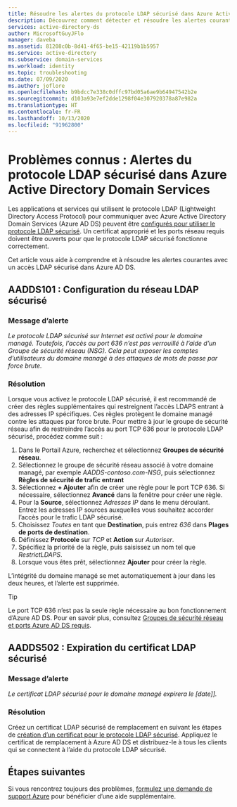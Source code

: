 ```yaml
---
title: Résoudre les alertes du protocole LDAP sécurisé dans Azure Active Directory Domain Services | Microsoft Docs
description: Découvrez comment détecter et résoudre les alertes courantes du protocole LDAP sécurisé pour Azure Active Directory Domain Services.
services: active-directory-ds
author: MicrosoftGuyJFlo
manager: daveba
ms.assetid: 81208c0b-8d41-4f65-be15-42119b1b5957
ms.service: active-directory
ms.subservice: domain-services
ms.workload: identity
ms.topic: troubleshooting
ms.date: 07/09/2020
ms.author: joflore
ms.openlocfilehash: b9bdcc7e338c0dffc97bd05a6ae9b64947542b2e
ms.sourcegitcommit: d103a93e7ef2dde1298f04e307920378a87e982a
ms.translationtype: HT
ms.contentlocale: fr-FR
ms.lasthandoff: 10/13/2020
ms.locfileid: "91962800"
---
```

# <a name="known-issues-secure-ldap-alerts-in-azure-active-directory-domain-services"></a>Problèmes connus : Alertes du protocole LDAP sécurisé dans Azure Active Directory Domain Services

Les applications et services qui utilisent le protocole LDAP (Lightweight Directory Access Protocol) pour communiquer avec Azure Active Directory Domain Services (Azure AD DS) peuvent être [configurés pour utiliser le protocole LDAP sécurisé](tutorial-configure-ldaps.md). Un certificat approprié et les ports réseau requis doivent être ouverts pour que le protocole LDAP sécurisé fonctionne correctement.

Cet article vous aide à comprendre et à résoudre les alertes courantes avec un accès LDAP sécurisé dans Azure AD DS.

## <a name="aadds101-secure-ldap-network-configuration"></a>AADDS101 : Configuration du réseau LDAP sécurisé

### <a name="alert-message"></a>Message d’alerte

*Le protocole LDAP sécurisé sur Internet est activé pour le domaine managé. Toutefois, l’accès au port 636 n’est pas verrouillé à l’aide d’un Groupe de sécurité réseau (NSG). Cela peut exposer les comptes d’utilisateurs du domaine managé à des attaques de mots de passe par force brute.*

### <a name="resolution"></a>Résolution

Lorsque vous activez le protocole LDAP sécurisé, il est recommandé de créer des règles supplémentaires qui restreignent l’accès LDAPS entrant à des adresses IP spécifiques. Ces règles protègent le domaine managé contre les attaques par force brute. Pour mettre à jour le groupe de sécurité réseau afin de restreindre l’accès au port TCP 636 pour le protocole LDAP sécurisé, procédez comme suit :

1. Dans le Portail Azure, recherchez et sélectionnez **Groupes de sécurité réseau**.
1. Sélectionnez le groupe de sécurité réseau associé à votre domaine managé, par exemple *AADDS-contoso.com-NSG*, puis sélectionnez **Règles de sécurité de trafic entrant**
1. Sélectionnez **+ Ajouter** afin de créer une règle pour le port TCP 636. Si nécessaire, sélectionnez **Avancé** dans la fenêtre pour créer une règle.
1. Pour la **Source**, sélectionnez *Adresses IP* dans le menu déroulant. Entrez les adresses IP sources auxquelles vous souhaitez accorder l’accès pour le trafic LDAP sécurisé.
1. Choisissez *Toutes* en tant que **Destination**, puis entrez *636* dans **Plages de ports de destination**.
1. Définissez **Protocole** sur *TCP* et **Action** sur *Autoriser*.
1. Spécifiez la priorité de la règle, puis saisissez un nom tel que *RestrictLDAPS*.
1. Lorsque vous êtes prêt, sélectionnez **Ajouter** pour créer la règle.

L’intégrité du domaine managé se met automatiquement à jour dans les deux heures, et l’alerte est supprimée.

> [!TIP]
> Le port TCP 636 n’est pas la seule règle nécessaire au bon fonctionnement d’Azure AD DS. Pour en savoir plus, consultez [Groupes de sécurité réseau et ports Azure AD DS requis](network-considerations.md#network-security-groups-and-required-ports).

## <a name="aadds502-secure-ldap-certificate-expiring"></a>AADDS502 : Expiration du certificat LDAP sécurisé

### <a name="alert-message"></a>Message d’alerte

*Le certificat LDAP sécurisé pour le domaine managé expirera le [date]].*

### <a name="resolution"></a>Résolution

Créez un certificat LDAP sécurisé de remplacement en suivant les étapes de [création d’un certificat pour le protocole LDAP sécurisé](tutorial-configure-ldaps.md#create-a-certificate-for-secure-ldap). Appliquez le certificat de remplacement à Azure AD DS et distribuez-le à tous les clients qui se connectent à l’aide du protocole LDAP sécurisé.

## <a name="next-steps"></a>Étapes suivantes

Si vous rencontrez toujours des problèmes, [formulez une demande de support Azure][azure-support] pour bénéficier d’une aide supplémentaire.

<!-- INTERNAL LINKS -->
[azure-support]: ../active-directory/fundamentals/active-directory-troubleshooting-support-howto.md
